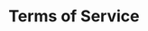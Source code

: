 ---
layout: page
title: Terms of Service
permalink: /terms-of-service/
footer: true
order: 1
blocks_before:
  - layout: "block_image_banner"
    image: /assets/images/banner/banner-contactus.jpg
---